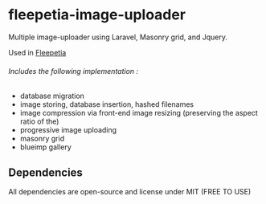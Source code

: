 # fleepetia-image-uploader
Multiple image-uploader using Laravel, Masonry grid, and Jquery.

Used in [Fleepetia](https://fleeptia.com)
###### Includes the following implementation :
- database migration
- image storing, database insertion, hashed filenames
- image compression via front-end image resizing (preserving the aspect ratio of the)
- progressive image uploading
- masonry grid
- blueimp gallery

## Dependencies
All dependencies are open-source and license under MIT (FREE TO USE)
